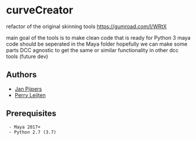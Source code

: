 # curveCreator

refactor of the original skinning tools
https://gumroad.com/l/WRtX

main goal of the tools is to make clean code that is ready for Python 3
maya code should be seperated in the Maya folder hopefully we can make some parts DCC agnostic to get the same or similar functionality in other dcc tools (future dev)

## Authors
* [Jan Pijpers](https://www.janpijpers.com/)
* [Perry Leijten](https://www.perryleijten.com/)

## Prerequisites

```
 - Maya 2017+
 - Python 2.7 (3.7)
```
